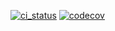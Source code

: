 [![ci_status](https://github.com/gibbz00/cargo-redox/actions/workflows/ci.yml/badge.svg)](https://github.com/gibbz00/cargo-redox/actions/workflows/ci.yml)
[![codecov](https://codecov.io/gh/gibbz00/cargo-redox/graph/badge.svg?token=4NS3KQ9E8B)](https://codecov.io/gh/gibbz00/cargo-redox)
